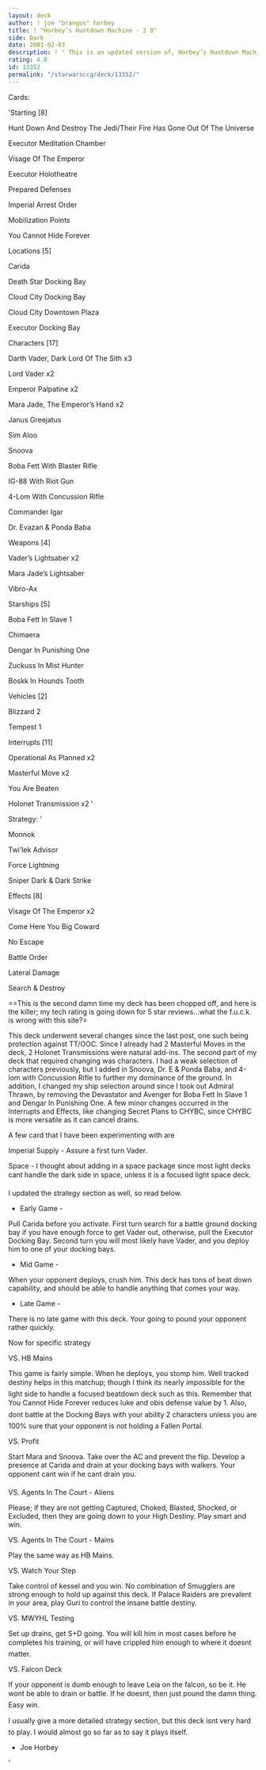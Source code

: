 ```yaml
---
layout: deck
author: ! joe "brangus" horbey
title: ! "Horbey’s Huntdown Machine - 2 0"
side: Dark
date: 2001-02-03
description: ! " This is an updated version of, Horbey’s Huntdown Machine. I took the advice of several reviews that I received, and came up with this."
rating: 4.0
id: 13352
permalink: "/starwarsccg/deck/13352/"
---
```

Cards: 

'Starting [8]


Hunt Down And Destroy The Jedi/Their Fire Has Gone Out Of The Universe

Executor Meditation Chamber

Visage Of The Emperor

Executor Holotheatre

Prepared Defenses

Imperial Arrest Order

Mobilization Points

You Cannot Hide Forever


Locations [5]


Carida

Death Star Docking Bay

Cloud City Docking Bay

Cloud City Downtown Plaza

Executor Docking Bay


Characters [17]


Darth Vader, Dark Lord Of The Sith x3

Lord Vader x2

Emperor Palpatine x2

Mara Jade, The Emperor’s Hand x2

Janus Greejatus

Sim Aloo

Snoova

Boba Fett With Blaster Rifle

IG-88 With Riot Gun

4-Lom With Concussion Rifle

Commander Igar

Dr. Evazan & Ponda Baba


Weapons [4]


Vader’s Lightsaber x2

Mara Jade’s Lightsaber

Vibro-Ax


Starships [5]


Boba Fett In Slave 1

Chimaera

Dengar In Punishing One

Zuckuss In Mist Hunter

Boskk In Hounds Tooth


Vehicles [2]


Blizzard 2

Tempest 1


Interrupts [11]


Operational As Planned x2

Masterful Move x2

You Are Beaten

Holonet Transmission x2
 '

Strategy: '

Monnok

Twi’lek Advisor

Force Lightning

Sniper Dark & Dark Strike


Effects [8]


Visage Of The Emperor x2

Come Here You Big Coward

No Escape 

Battle Order

Lateral Damage

Search & Destroy


==This is the second damn time my deck has been chopped off, and here is the killer; my tech rating is going down for 5 star reviews...what the f.u.c.k. is wrong with this site?=



This deck underwent several changes since the last post, one such being protection against TT/OOC. Since I already had 2 Masterful Moves in the deck, 2 Holonet Transmissions were natural add-ins. The second part of my deck that required changing was characters. I had a weak selection of characters previously, but I added in Snoova, Dr. E & Ponda Baba, and 4-lom with Concussion Rifle to further my dominance of the ground. In addition, I changed my ship selection around since I took out Admiral Thrawn, by removing the Devastator and Avenger for Boba Fett In Slave 1 and Dengar In Punishing One. A few minor changes occurred in the Interrupts and Effects, like changing Secret Plans to CHYBC, since CHYBC is more versatile as it can cancel drains. 

A few card that I have been experimenting with are


Imperial Supply - Assure a first turn Vader.

Space - I thought about adding in a space package since most light decks cant handle the dark side in space, unless it is a focused light space deck.


I updated the strategy section as well, so read below.


- Early Game -


Pull Carida before you activate. First turn search for a battle ground docking bay if you have enough force to get Vader out, otherwise, pull the Executor Docking Bay. Second turn you will most likely have Vader, and you deploy him to one of your docking bays. 


- Mid Game -


When your opponent deploys, crush him. This deck has tons of beat down capability, and should be able to handle anything that comes your way.  


- Late Game - 


There is no late game with this deck. Your going to pound your opponent rather quickly.


Now for specific strategy


VS. HB Mains


This game is fairly simple. When he deploys, you stomp him. Well tracked destiny helps in this matchup; though I think its nearly impossible for the light side to handle a focused beatdown deck such as this. Remember that You Cannot Hide Forever reduces luke and obis defense value by 1. Also, dont battle at the Docking Bays with your ability 2 characters unless you are 100% sure that your opponent is not holding a Fallen Portal.    


VS. Profit


Start Mara and Snoova. Take over the AC and prevent the flip. Develop a presence at Carida and drain at your docking bays with walkers. Your opponent cant win if he cant drain you. 


VS. Agents In The Court - Aliens


Please; if they are not getting Captured, Choked, Blasted, Shocked, or Excluded, then they are going down to your High Destiny. Play smart and win.


VS. Agents In The Court - Mains


Play the same way as HB Mains.


VS. Watch Your Step


Take control of kessel and you win. No combination of Smugglers are strong enough to hold up against this deck. If Palace Raiders are prevalent in your area, play Guri to control the insane battle destiny. 


VS. MWYHL Testing


Set up drains, get S+D going. You will kill him in most cases before he completes his training, or will have crippled him enough to where it doesnt matter.


VS. Falcon Deck


If your opponent is dumb enough to leave Leia on the falcon, so be it. He wont be able to drain or battle. If he doesnt, then just pound the damn thing. Easy win. 


I usually give a more detailed strategy section, but this deck isnt very hard to play. I would almost go so far as to say it plays itself. 


- Joe Horbey

'
